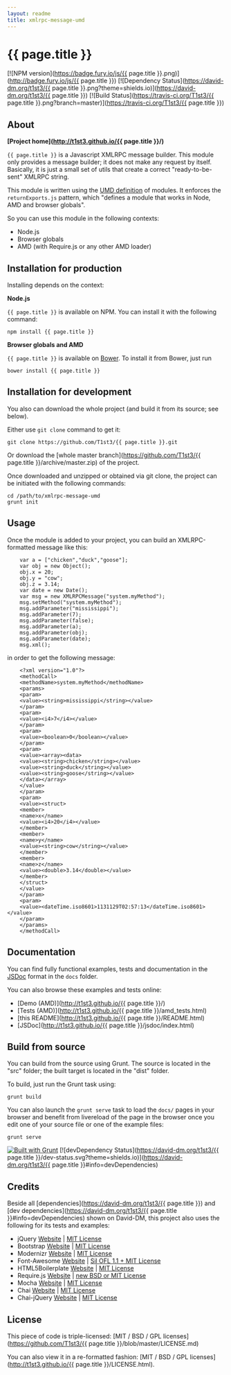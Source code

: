 ```yaml
---
layout: readme
title: xmlrpc-message-umd
---
```


{{ page.title }}
==================


[![NPM version](https://badge.fury.io/js/{{ page.title }}.png)](http://badge.fury.io/js/{{ page.title }})
[![Dependency Status](https://david-dm.org/t1st3/{{ page.title }}.png?theme=shields.io)](https://david-dm.org/t1st3/{{ page.title }})
[![Build Status](https://travis-ci.org/T1st3/{{ page.title }}.png?branch=master)](https://travis-ci.org/T1st3/{{ page.title }})



About
-----------

**[Project home](http://t1st3.github.io/{{ page.title }}/)**

`{{ page.title }}` is a Javascript XMLRPC message builder. 
This module only provides a message builder; it does not make any request by itself.
Basically, it is just a small set of utils that create a correct "ready-to-be-sent" XMLRPC string.


This module is written using the [UMD definition](https://github.com/umdjs/umd) of modules.
It enforces the `returnExports.js` pattern, which "defines a module that works in Node, AMD and browser globals".

So you can use this module in the following contexts:

  - Node.js
  - Browser globals
  - AMD (with Require.js or any other AMD loader)





Installation for production
-----------

Installing depends on the context:

**Node.js**

`{{ page.title }}` is available on NPM.
You can install it with the following command:

```
npm install {{ page.title }}
```

**Browser globals and AMD**


`{{ page.title }}` is available on [Bower](http://bower.io/). To install it from Bower, just run 

```
bower install {{ page.title }}
```


Installation for development
-----------


You also can download the whole project (and build it from its source; see below).

Either use `git clone` command to get it:

```
git clone https://github.com/T1st3/{{ page.title }}.git
```

Or download the [whole master branch](https://github.com/T1st3/{{ page.title }}/archive/master.zip) of the project.

Once downloaded and unzipped or obtained via git clone, the project can be initiated with the following commands:

```
cd /path/to/xmlrpc-message-umd
grunt init
```



Usage
-----------

Once the module is added to your project, you can build an XMLRPC-formatted message like this:

```
    var a = ["chicken","duck","goose"];
    var obj = new Object();
    obj.x = 20;
    obj.y = "cow";
    obj.z = 3.14;
    var date = new Date();
    var msg = new XMLRPCMessage("system.myMethod");
    msg.setMethod("system.myMethod");
    msg.addParameter("mississippi");
    msg.addParameter(7);
    msg.addParameter(false);
    msg.addParameter(a);
    msg.addParameter(obj);
    msg.addParameter(date);
    msg.xml();
```

in order to get the following message:

```
    <?xml version="1.0"?>
    <methodCall>
    <methodName>system.myMethod</methodName>
    <params>
    <param>
    <value><string>mississippi</string></value>
    </param>
    <param>
    <value><i4>7</i4></value>
    </param>
    <param>
    <value><boolean>0</boolean></value>
    </param>
    <param>
    <value><array><data>
    <value><string>chicken</string></value>
    <value><string>duck</string></value>
    <value><string>goose</string></value>
    </data></array>
    </value>
    </param>
    <param>
    <value><struct>
    <member>
    <name>x</name>
    <value><i4>20</i4></value>
    </member>
    <member>
    <name>y</name>
    <value><string>cow</string></value>
    </member>
    <member>
    <name>z</name>
    <value><double>3.14</double></value>
    </member>
    </struct>
    </value>
    </param>
    <param>
    <value><dateTime.iso8601>1131129T02:57:13</dateTime.iso8601></value>
    </param>
    </params>
    </methodCall>
```



Documentation
-----------

You can find fully functional examples, tests and documentation in the [JSDoc](http://usejsdoc.org/) format in the `docs` folder.

You can also browse these examples and tests online:

- [Demo (AMD)](http://t1st3.github.io/{{ page.title }}/)
- [Tests (AMD)](http://t1st3.github.io/{{ page.title }}/amd_tests.html)
- [this README](http://t1st3.github.io/{{ page.title }}/README.html)
- [JSDoc](http://t1st3.github.io/{{ page.title }}/jsdoc/index.html)



Build from source
-----------

You can build from the source using Grunt. The source is located in the "src" folder; the built target is located in the "dist" folder.

To build, just run the Grunt task using:

```
grunt build
```

You can also launch the `grunt serve` task to load the `docs/` pages in your browser and benefit from livereload of the page in the browser once you edit one of your source file or one of the example files:

```
grunt serve
```

[![Built with Grunt](https://cdn.gruntjs.com/builtwith.png)](http://gruntjs.com/)
[![devDependency Status](https://david-dm.org/t1st3/{{ page.title }}/dev-status.svg?theme=shields.io)](https://david-dm.org/t1st3/{{ page.title }}#info=devDependencies)




Credits
-----------

Beside all [dependencies](https://david-dm.org/t1st3/{{ page.title }}) 
and [dev dependencies](https://david-dm.org/t1st3/{{ page.title }}#info=devDependencies) shown on David-DM,
this project also uses the following for its tests and examples:

* jQuery [Website](http://jquery.com/) | [MIT License](https://github.com/jquery/jquery/blob/master/MIT-LICENSE.txt)
* Bootstrap [Website](http://getbootstrap.com/) | [MIT License](https://github.com/twbs/bootstrap/blob/master/LICENSE-MIT)
* Modernizr [Website](http://modernizr.com/) | [MIT License](http://modernizr.com/license/)
* Font-Awesome [Website](http://fontawesome.io/) | [Sil OFL 1.1 + MIT License](http://fontawesome.io/license/)
* HTML5Boilerplate [Website](http://html5boilerplate.com/) | [MIT License](https://github.com/h5bp/html5-boilerplate/blob/master/LICENSE.md)
* Require.js [Website](http://requirejs.org/) | [new BSD or MIT License](https://github.com/jrburke/requirejs/blob/master/LICENSE)
* Mocha [Website](http://visionmedia.github.io/mocha/) | [MIT License](https://github.com/visionmedia/mocha/blob/master/LICENSE)
* Chai [Website](http://chaijs.com/) | [MIT License](https://github.com/chaijs/chai)
* Chai-jQuery [Website](https://github.com/chaijs/chai-jquery) | [MIT License](https://github.com/chaijs/chai-jquery/blob/master/LICENSE)



License
-----------

This piece of code is triple-licensed: [MIT / BSD / GPL licenses](https://github.com/T1st3/{{ page.title }}/blob/master/LICENSE.md)

You can also view it in a re-formatted fashion: [MIT / BSD / GPL licenses](http://t1st3.github.io/{{ page.title }}/LICENSE.html).
